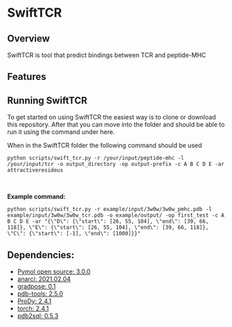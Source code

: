 # SwiftTCR
## Overview
SwiftTCR is tool that predict bindings between TCR and peptide-MHC

## Features

## Running SwiftTCR
To get started on using SwiftTCR the easiest way is to clone or download this repository. After that you can move into the folder and should be able to run it using the command under here.

When in the SwiftTCR folder the following command should be used
```
python scripts/swift_tcr.py -r /your/input/peptide-mhc -l /your/input/tcr -o output_directory -op output-prefix -c A B C D E -ar attractiveresideus
```
<br />

**Example command:**
```
python scripts/swift_tcr.py -r example/input/3w0w/3w0w_pmhc.pdb -l example/input/3w0w/3w0w_tcr.pdb -o example/output/ -op first_test -c A B C D E -ar "{\"D\": {\"start\": [26, 55, 104], \"end\": [39, 66, 118]}, \"E\": {\"start\": [26, 55, 104], \"end\": [39, 66, 118]}, \"C\": {\"start\": [-1], \"end\": [1000]}}"
```

## Dependencies:
* [Pymol open source: 3.0.0](https://github.com/schrodinger/pymol-open-source)
* [anarci: 2021.02.04](https://github.com/oxpig/ANARCI)
* [gradpose: 0.1](https://github.com/X-lab-3D/GradPose)
* [pdb-tools: 2.5.0](http://www.bonvinlab.org/pdb-tools/)
* [ProDy: 2.4.1](https://github.com/prody/ProDy)
* [torch: 2.4.1](https://pytorch.org/)
* [pdb2sql: 0.5.3](https://github.com/DeepRank/pdb2sql)